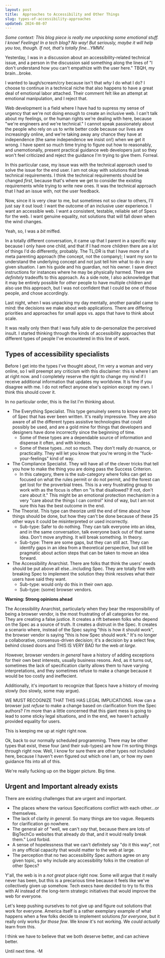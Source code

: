 ```yaml
---
layout: post
title:  Approaches to Accessibility and Other Things
slug: types-of-accessibility-approaches
updated: 2024-08-07
---
```


_Some context: This blog piece is really me unpacking some emotional stuff. I know! Feelings! In a tech blog? No way! But seriously, maybe it will help you too, though. If not, that's totally fine...YMMV._

Yesterday, I was in a discussion about an accessibility-related technical issue, and a person in the discussion said something along the lines of "I don't understand how you can't empathize with the user here." TBQH, my brain...broke.

I wanted to laugh/scream/cry because isn't that _why_ I do what I do? I choose to continue in a technical niche that also happens to have a great deal of emotional labor attached. Their comment felt like an attempt at emotional manipulation, and I reject that.

Web development is a field where I have had to supress my sense of urgency that we're not doing enough to create an inclusive web. I can't talk about my feelings, or the human rights we're dealing with here, because "we're engineers and we're technical." I cannot speak passionately about the people who rely on us to write better code because our lives are increasingly online, and we're taking away any chance they have at independence (the same independence we insist on!) when we get it wrong. I have spent so much time trying to figure out how to reasonably, and unemotionally, present practical guidance web developers just so they won't feel criticized and reject the guidance I'm trying to give them. Forreal. 

In this particular case, my issue was with  the technical approach used to solve the issue for the end user. I am not okay with solutions that break technical requirements. I think the technical requirements should be changed _first_, because that's where we get to consider the existing requirements while trying to write new ones. It was the technical approach that I had an issue with, not the user feedback.

Now, since it is very clear to me, but sometimes not so clear to others, I'll just say it out loud: I want the outcome of an inclusive user experience. I want an accessible web. I want a consistent, testable, reliable set of Specs for the web. I want genuine equality, not solutions that will fall down when the wind changes. 

Yeah, so, I was a _bit_ miffed. 

In a totally different conversation, it came up that I parent in a specific way because I only have one child, and that if I had more children there are a lot of things I'd do differently, probably. The TL;DR is that I have more of a meta parenting approach (the concept, not the company); I want my son to understand the underlying concept and not just tell him what to do in any given situation. I am his guide and his guardian, not his owner. I save direct instructions for instances where he may be physically harmed. There are _definitely_ tradeoffs to this approach. As a side note, I also acknowledge that it may be entirely possible for _other_ people to have multiple children and also use this approach, but I was not confident that I could be one of those people, and chose accordingly.

Last night, when I was unpacking my day mentally, another parallel came to mind: the decisions we make about web applications. There are differing priorities and approaches for small apps vs. apps that have to think about scale. 

It was really only then that I was fully able to de-personalize the perceived insult. I started thinking through the kinds of accessibility approaches that different types of people I've encountered in this line of work.

## Types of accessibility specialists

Before I get into the types I've thought about, I'm very a woman and very online, so I will preempt any criticism with this disclaimer: this is where I am at right now. and I completely reserve the right to change my mind if I receive additional information that updates my worldview. It is fine if you disagree with me. I do not reflect anyone else's opinion except my own. I think this should cover it.

In no particular order, this is the list I'm thinking about.

* The Everything Specialist. This type genuinely seems to know every bit of Spec that has ever been written. It's really impressive. They are also aware of all the different types assistive technologies that could possibly be used, and are a gold mine for things that developers and designers have done incorrectly since the beginning of time.
  * Some of these types are a dependable source of information and dispense it often, and with kindess. 
  * Some of these types...not so much. They don't really _do_ nuance, or practicality. They will let you know that you're wrong in the "fuck-your-feelings" kind of way. 
* The Compliance Specialist. They will have all of the clever tricks that tell you how to make the thing you are doing pass the Success Criterion.
  * In this category, there is the sub-category where folks can get so focused on what the rules permit or do not permit, and the forest can get lost for the proverbial trees. This is a very frustrating group to work with as the focus is often on "is that disallowed? If not, don't care about it." This might be an emotional protection mechanism in a very "care about the things I can control" kind of way, but I am not sure this has the best outcome in the end.
* The Theorist. This type can theorize until the end of time about how things should be done, but how they can't be done because of these 25 other ways it could be misinterpreted or used incorrectly.
  * Sub-type: Safer to do nothing. They can talk everyone into an idea, and in the same conversation, talk everyone back out of that same idea. Don't move anything. It will break something. In theory.
  * Sub-type: There are some gaps, but they can still act. They can identify gaps in an idea from a theoretical perspective, but still be pragmatic about action steps that can be taken to move an idea forward.
* The Accessibility Anarchist. There are folks that think the users' needs should be put above all else...including Spec. They are totally fine with breaking Spec to implement the solution they think resolves what their users have said they want.
  * Sub-type: would only do this in their own app. 
  * Sub-type: (some) browser vendors. 


**Warning: Strong opinions ahead**

The Accessibility Anarchist, particularly when they bear the responsibility of being a browser vendor, is the most frustrating of all categories for me. They are creating a false justice. It creates a rift between folks who depend on the Spec as a source of truth. It creates a distrust in the Spec. It creates a scenario where, instead of the Spec saying "this is how it should work", the browser vendor is saying "this is how Spec should work." It's no longer a collaborative, consensus-driven decision; it's a decision by a select few, behind closed doors and THIS IS VERY BAD for the web _at large_. 

However, browser venders _in general_ have a history of adding exceptions for their own best interests, usually business resons. And, as it turns out, sometimes the lack of specification clarity allows them to have varying interpretations, and they sometimes refuse to make a change because it would be too costly and ineffecient.

Additionally, it's important to recognize that Specs have a history of moving slowly (too slowly, some may argue). 

WE MUST RECOGNIZE THAT THIS HAS LEGAL IMPLICATIONS. How can a browser just _refuse_ to make a change based on clarification from the Spec authors? I'm more than a little concerned that this giant mess is going to lead to some sticky legal situations, and in the end, we haven't actually provided equality for users.

This is keeping me up at night right now.

Ok, back to our normally scheduled programming. 
There may be other types that exist, these four (and their sub-types) are how I'm sorting things through right now. Well, I know for sure there are other types not included here, because I haven't even figured out which one I am, or how my own guidance fits into all of this. 

We're really fucking up on the bigger picture. Big time. 

## Urgent and Important already exists

There are existing challenges that are urgent and important. 

* The places where the various Specifications conflict with each other...or themselves.
* The lack of clarity _in general_. So many things are too vague. Requests for clarification go nowhere.
* The general air of "well, we can't _say_ that, because there are lots of BigTechCo websites that already _do_ that, and it would really break them." Lord forbid.
* A sense of hopelessness that we can't definitely say "do it this way", not in any official capacity that would matter to the web at large.
* The perception that no two accessibility Spec authors agree on any given topic, so why include any accessibility folks in the creation of other Specs? 

Y'all, the web is in a _not great_ place right now. Some will argue that it really never has been, but this is a precarious time because it feels like we've collectively given up somehow. Tech execs have decided to try to fix this with AI instead of the long-term strategic initiatives that would improve the web for everyone. 

Let's keep pushing ourselves to not give up and figure out solutions that work for everyone. America itself is a rather exemplary example of what happens when a few folks decide to implement solutions _for everyone_, but it really only works _for those few_. We know it's not working. We _could actually_ learn from this. 

I think we have to believe that we both deserve better, and can achieve better.

Until next time. -M

